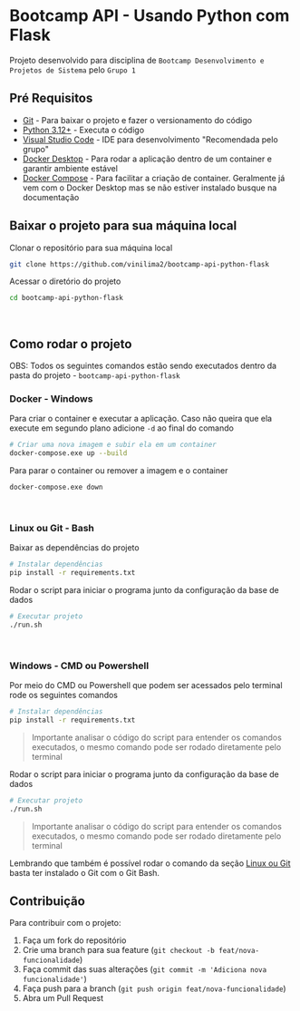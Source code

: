 # Bootcamp API - Usando Python com Flask

Projeto desenvolvido para disciplina de `Bootcamp Desenvolvimento e Projetos de Sistema` pelo `Grupo 1`


## Pré Requisitos
- [Git](https://git-scm.com/downloads) - Para baixar o projeto e fazer o versionamento do código
- [Python 3.12+](https://www.python.org/downloads/) - Executa o código
- [Visual Studio Code](https://code.visualstudio.com/download) - IDE para desenvolvimento "Recomendada pelo grupo"
- [Docker Desktop](https://docs.docker.com/desktop/setup/install/windows-install/) - Para rodar a aplicação dentro de um container e garantir ambiente estável
- [Docker Compose](https://docs.docker.com/compose/) - Para facilitar a criação de container. Geralmente já vem com o Docker Desktop mas se não estiver instalado busque na documentação

## Baixar o projeto para sua máquina local

Clonar o repositório para sua máquina local
```bash
git clone https://github.com/vinilima2/bootcamp-api-python-flask
```

Acessar o diretório do projeto
```bash
cd bootcamp-api-python-flask
```

<br/>

## Como rodar o projeto
OBS: Todos os seguintes comandos estão sendo executados dentro da pasta do projeto - `bootcamp-api-python-flask`

### Docker - Windows
Para criar o container e executar a aplicação. Caso não queira que ela execute em segundo plano adicione `-d` ao final do comando
```bash
# Criar uma nova imagem e subir ela em um container
docker-compose.exe up --build
```

Para parar o container ou remover a imagem e o container
```bash
docker-compose.exe down
```

<br/>

### Linux ou Git - Bash
Baixar as dependências do projeto
```bash
# Instalar dependências
pip install -r requirements.txt
```

Rodar o script para iniciar o programa junto da configuração da base de dados
```bash
# Executar projeto
./run.sh
```

<br/>

### Windows - CMD ou Powershell
Por meio do CMD ou Powershell que podem ser acessados pelo terminal rode os seguintes comandos
```bash
# Instalar dependências
pip install -r requirements.txt
```
> Importante analisar o código do script para entender os comandos executados, o mesmo comando pode ser rodado diretamente pelo terminal

Rodar o script para iniciar o programa junto da configuração da base de dados
```bash
# Executar projeto
./run.sh
```
> Importante analisar o código do script para entender os comandos executados, o mesmo comando pode ser rodado diretamente pelo terminal

Lembrando que também é possível rodar o comando da seção [Linux ou Git](#linux-ou-git---bash) basta ter instalado o Git com o Git Bash.

## Contribuição

Para contribuir com o projeto:

1. Faça um fork do repositório
2. Crie uma branch para sua feature (`git checkout -b feat/nova-funcionalidade`)
3. Faça commit das suas alterações (`git commit -m 'Adiciona nova funcionalidade'`)
4. Faça push para a branch (`git push origin feat/nova-funcionalidade`)
5. Abra um Pull Request
